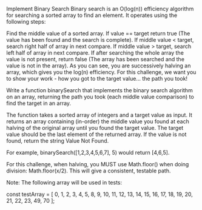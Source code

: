 Implement Binary Search
Binary search is an O(log(n)) efficiency algorithm for searching a sorted array to find an element. It operates using the following steps:

Find the middle value of a sorted array. If value == target return true (The value has been found and the search is complete).
If middle value < target, search right half of array in next compare.
If middle value > target, search left half of array in next compare.
If after searching the whole array the value is not present, return false (The array has been searched and the value is not in the array).
As you can see, you are successively halving an array, which gives you the log(n) efficiency. For this challenge, we want you to show your work - how you got to the target value... the path you took!

Write a function binarySearch that implements the binary search algorithm on an array, returning the path you took (each middle value comparison) to find the target in an array.

The function takes a sorted array of integers and a target value as input. It returns an array containing (in-order) the middle value you found at each halving of the original array until you found the target value. The target value should be the last element of the returned array. If the value is not found, return the string Value Not Found.

For example, binarySearch([1,2,3,4,5,6,7], 5) would return [4,6,5].

For this challenge, when halving, you MUST use Math.floor() when doing division: Math.floor(x/2). This will give a consistent, testable path.

Note: The following array will be used in tests:

const testArray = [
0, 1, 2, 3, 4, 5, 8, 9, 10, 11, 12, 13, 14, 15, 16, 17, 18, 19, 20, 21, 22,
23, 49, 70
];
